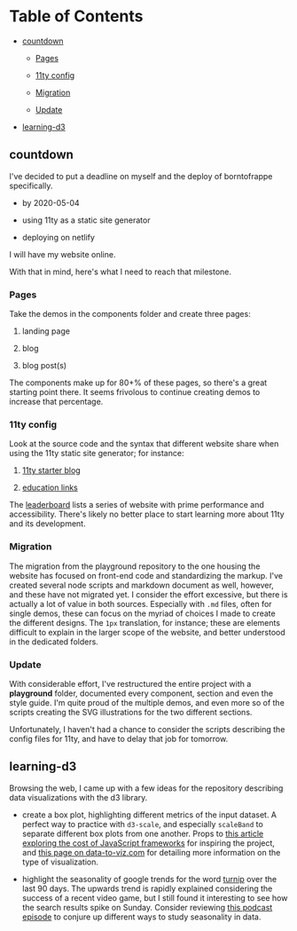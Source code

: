 # Table of Contents

- [countdown](#countdown)

  - [Pages](#Pages)

  - [11ty config](#11ty-config)

  - [Migration](#Migration)

  - [Update](#Update)

- [learning-d3](#learning-d3)

## countdown

I've decided to put a deadline on myself and the deploy of borntofrappe specifically.

- by 2020-05-04

- using 11ty as a static site generator

- deploying on netlify

I will have my website online.

With that in mind, here's what I need to reach that milestone.

### Pages

Take the demos in the components folder and create three pages:

1. landing page

2. blog

3. blog post(s)

The components make up for 80+% of these pages, so there's a great starting point there. It seems frivolous to continue creating demos to increase that percentage.

### 11ty config

Look at the source code and the syntax that different website share when using the 11ty static site generator; for instance:

1. [11ty starter blog](https://github.com/11ty/eleventy-base-blog/blob/master)

1. [education links](https://github.com/hankchizljaw/educationlinks.fyi/tree/master/src)

The [leaderboard](https://www.11ty.dev/leaderboard/) lists a series of website with prime performance and accessibility. There's likely no better place to start learning more about 11ty and its development.

### Migration

The migration from the playground repository to the one housing the website has focused on front-end code and standardizing the markup. I've created several node scripts and markdown document as well, however, and these have not migrated yet. I consider the effort excessive, but there is actually a lot of value in both sources. Especially with `.md` files, often for single demos, these can focus on the myriad of choices I made to create the different designs. The `1px` translation, for instance; these are elements difficult to explain in the larger scope of the website, and better understood in the dedicated folders.

### Update

With considerable effort, I've restructured the entire project with a **playground** folder, documented every component, section and even the style guide. I'm quite proud of the multiple demos, and even more so of the scripts creating the SVG illustrations for the two different sections.

Unfortunately, I haven't had a chance to consider the scripts describing the config files for 11ty, and have to delay that job for tomorrow.

## learning-d3

Browsing the web, I came up with a few ideas for the repository describing data visualizations with the d3 library.

- create a box plot, highlighting different metrics of the input dataset. A perfect way to practice with `d3-scale`, and especially `scaleBand` to separate different box plots from one another. Props to [this article exploring the cost of JavaScript frameworks](https://timkadlec.com/remembers/2020-04-21-the-cost-of-javascript-frameworks/) for inspiring the project, and [this page on data-to-viz.com](https://www.data-to-viz.com/caveat/boxplot.html) for detailing more information on the type of visualization.

- highlight the seasonality of google trends for the word [turnip](https://trends.google.com/trends/explore?date=today%203-m&q=turnip) over the last 90 days. The upwards trend is rapidly explained considering the success of a recent video game, but I still found it interesting to see how the search results spike on Sunday. Consider reviewing [this podcast episode](https://dataviztoday.com/shownotes/02) to conjure up different ways to study seasonality in data.
